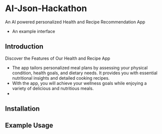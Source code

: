# AI-Json-Hackathon
An AI powered personalized Health and Recipe Recommendation App


+ An example interface

## Introduction
Discover the Features of Our Health and Recipe App
+ The app tailors personalized meal plans by assessing your physical condition, health goals, and dietary needs. It provides you with essential nutritional insights and detailed cooking recipes.
+ With the app, you will achieve your wellness goals while enjoying a variety of delicious and nutritious meals.
+ 

## Installation



## Example Usage
